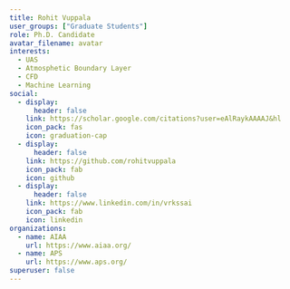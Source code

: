 ```yaml
---
title: Rohit Vuppala
user_groups: ["Graduate Students"]
role: Ph.D. Candidate
avatar_filename: avatar
interests:
  - UAS
  - Atmosphetic Boundary Layer
  - CFD
  - Machine Learning
social:
  - display:
      header: false
    link: https://scholar.google.com/citations?user=eAlRaykAAAAJ&hl
    icon_pack: fas
    icon: graduation-cap
  - display:
      header: false
    link: https://github.com/rohitvuppala
    icon_pack: fab
    icon: github
  - display:
      header: false
    link: https://www.linkedin.com/in/vrkssai
    icon_pack: fab
    icon: linkedin
organizations:
  - name: AIAA
    url: https://www.aiaa.org/
  - name: APS
    url: https://www.aps.org/
superuser: false
---
```

